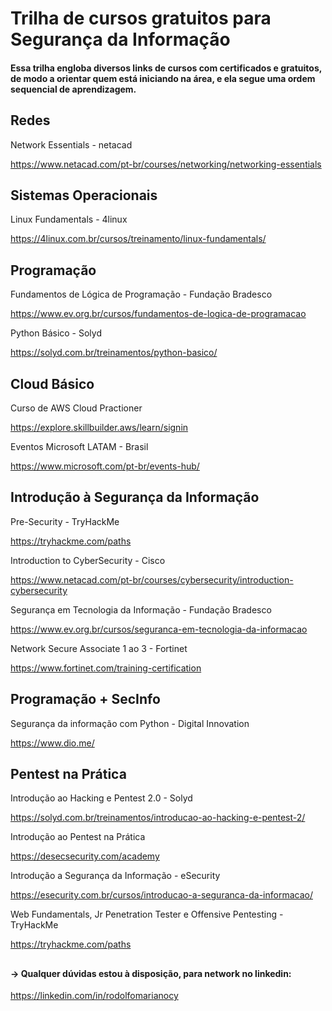# Trilha de cursos gratuitos para Segurança da Informação
#### Essa trilha engloba diversos links de cursos com certificados e gratuitos, de modo a orientar quem está iniciando na área, e ela segue uma ordem sequencial de aprendizagem.

## Redes
Network Essentials - netacad

https://www.netacad.com/pt-br/courses/networking/networking-essentials

## Sistemas Operacionais

Linux Fundamentals - 4linux

https://4linux.com.br/cursos/treinamento/linux-fundamentals/

## Programação

Fundamentos de Lógica de Programação - Fundação Bradesco

https://www.ev.org.br/cursos/fundamentos-de-logica-de-programacao

Python Básico - Solyd

https://solyd.com.br/treinamentos/python-basico/

## Cloud Básico

Curso de AWS Cloud Practioner

https://explore.skillbuilder.aws/learn/signin

Eventos Microsoft LATAM - Brasil

https://www.microsoft.com/pt-br/events-hub/

## Introdução à Segurança da Informação

Pre-Security - TryHackMe

https://tryhackme.com/paths

Introduction to CyberSecurity - Cisco

https://www.netacad.com/pt-br/courses/cybersecurity/introduction-cybersecurity

Segurança em Tecnologia da Informação - Fundação Bradesco

https://www.ev.org.br/cursos/seguranca-em-tecnologia-da-informacao

Network Secure Associate 1 ao 3 - Fortinet

https://www.fortinet.com/training-certification

## Programação + SecInfo

Segurança da informação com Python - Digital Innovation

https://www.dio.me/

## Pentest na Prática

Introdução ao Hacking e Pentest 2.0 - Solyd

https://solyd.com.br/treinamentos/introducao-ao-hacking-e-pentest-2/

Introdução ao Pentest na Prática

https://desecsecurity.com/academy

Introdução a Segurança da Informação - eSecurity

https://esecurity.com.br/cursos/introducao-a-seguranca-da-informacao/

Web Fundamentals, Jr Penetration Tester e Offensive Pentesting - TryHackMe

https://tryhackme.com/paths

##

#### -> Qualquer dúvidas estou à disposição, para network no linkedin:

https://linkedin.com/in/rodolfomarianocy
